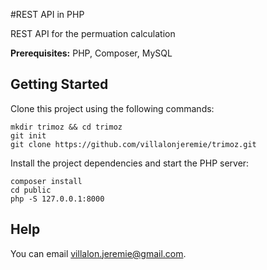 #REST API in PHP

REST API for the permuation calculation 

**Prerequisites:** PHP, Composer, MySQL

## Getting Started

Clone this project using the following commands:

```
mkdir trimoz && cd trimoz
git init
git clone https://github.com/villalonjeremie/trimoz.git
```

Install the project dependencies and start the PHP server:

```
composer install
cd public
php -S 127.0.0.1:8000
```

## Help

You can email villalon.jeremie@gmail.com.
